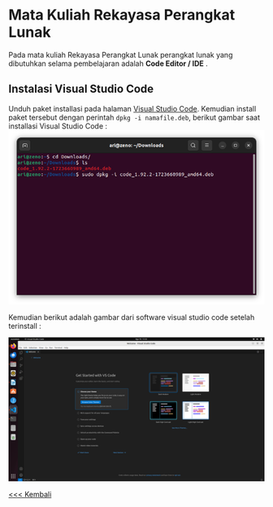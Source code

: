 # Mata Kuliah Rekayasa Perangkat Lunak
Pada mata kuliah Rekayasa Perangkat Lunak perangkat lunak yang dibutuhkan selama pembelajaran adalah **Code Editor / IDE** .



 ## Instalasi Visual Studio Code
 Unduh paket installasi pada halaman [Visual Studio Code](www.code.visualstudio.com). Kemudian install paket tersebut dengan perintah `dpkg -i namafile.deb`, berikut gambar saat installasi  Visual Studio Code :  
 ![idle python](img/img_1.png)
 
 Kemudian berikut adalah gambar dari software visual studio code setelah terinstall :

![vscode](img/img_2.png)




[<<< Kembali](../../README.md)
